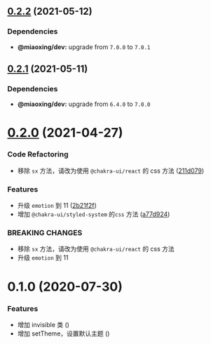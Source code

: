 ## [0.2.2](https://github.com/miaoxing/mxjs-css/compare/v0.2.1...v0.2.2) (2021-05-12)





### Dependencies

* **@miaoxing/dev:** upgrade from `7.0.0` to `7.0.1`

## [0.2.1](https://github.com/miaoxing/mxjs-css/compare/v0.2.0...v0.2.1) (2021-05-11)





### Dependencies

* **@miaoxing/dev:** upgrade from `6.4.0` to `7.0.0`

# [0.2.0](https://github.com/miaoxing/mxjs-css/compare/v0.1.0...v0.2.0) (2021-04-27)


### Code Refactoring

* 移除 `sx` 方法，请改为使用 `@chakra-ui/react` 的 css 方法 ([211d079](https://github.com/miaoxing/mxjs-css/commit/211d0798f4c6e6c0e8aede5ce720e8872cbf0d6d))


### Features

* 升级 `emotion` 到 11 ([2b21f2f](https://github.com/miaoxing/mxjs-css/commit/2b21f2f80b4a511bdf2b7174c0b021293b754ca1))
* 增加 `@chakra-ui/styled-system` 的`css` 方法 ([a77d924](https://github.com/miaoxing/mxjs-css/commit/a77d924786db5bcbb8dfa14d5cf23a82d5938722))


### BREAKING CHANGES

* 移除 `sx` 方法，请改为使用 `@chakra-ui/react` 的 css 方法
* 升级 `emotion` 到 11

# 0.1.0 (2020-07-30)


### Features

* 增加 invisible 类 ([](https://github.com/miaoxing/mxjs-css/commit/))
* 增加 setTheme，设置默认主题 ([](https://github.com/miaoxing/mxjs-css/commit/))
